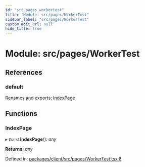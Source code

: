 ```yaml
---
id: "src_pages_workertest"
title: "Module: src/pages/WorkerTest"
sidebar_label: "src/pages/WorkerTest"
custom_edit_url: null
hide_title: true
---
```


# Module: src/pages/WorkerTest

## References

### default

Renames and exports: [IndexPage](src_pages_workertest.md#indexpage)

## Functions

### IndexPage

▸ `Const`**IndexPage**(): *any*

**Returns:** *any*

Defined in: [packages/client/src/pages/WorkerTest.tsx:8](https://github.com/xr3ngine/xr3ngine/blob/673ad6a5f/packages/client/src/pages/WorkerTest.tsx#L8)
